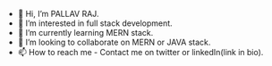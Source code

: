 - 👋 Hi, I’m PALLAV RAJ.
- 👀 I’m interested in full stack development.
- 🌱 I’m currently learning MERN stack.
- 💞️ I’m looking to collaborate on MERN or JAVA stack.
- 📫 How to reach me - Contact me on twitter or linkedIn(link in bio).

<!---
pallavraj/pallavraj is a ✨ special ✨ repository because its `README.md` (this file) appears on your GitHub profile.
You can click the Preview link to take a look at your changes.
--->
